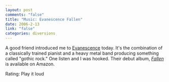 ```yaml
--- 
layout: post
comments: "false"
title: "Music: Evanescence Fallen"
date: 2006-2-13
link: "false"
categories: diversions
---
```

A good friend introduced me to <a href="http://www.evanescence.com/" title="Evanescence">Evanescence</a> today. It's the combination of a classically trained pianist and a heavy metal band producing something called "gothic rock." One listen and I was hooked. Their debut album, <i><a href="http://www.amazon.com/gp/product/B000089RVX/sr=8-1/qid=1139872899/ref=pd_bbs_1/104-6736304-3080716?%5Fencoding=UTF8" title="Fallen">Fallen</a></i> is available on Amazon.

Rating: Play it loud
